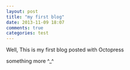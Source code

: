 ```yaml
---
layout: post
title: "my first blog"
date: 2013-11-09 18:07
comments: true
categories: test
---
```

Well, This is my first blog posted with Octopress
<!-- more -->
something more ^_^
